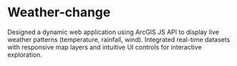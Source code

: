 # Weather-change
Designed a dynamic web application using ArcGIS JS API to display live weather patterns (temperature, rainfall, wind).  Integrated real-time datasets with responsive map layers and intuitive UI controls for interactive exploration.
